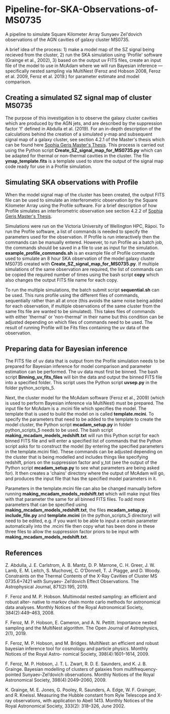 # Pipeline-for-SKA-Observations-of-MS0735
A pipeline to simulate Square Kilometer Array Sunyaev Zel'dovich observations of the AGN cavities of galaxy cluster MS0735. 

A brief idea of the process: 1) make a model map of the SZ signal being recieved from the cluster, 2) run the SKA simulation using 'Profile' software (Grainge et al., 2002), 3) based on the output uv FITS files, create an input file of the model to use in McAdam where we will run Bayesian inference — specifically nested sampling via MultiNest (Feroz and Hobson 2008, Feroz et al. 2009, Feroz et al. 2019.) for parameter estimate and model comparison.

## Creating a simulated SZ signal map of cluster MS0735
The purpose of this investigation is to observe the galaxy cluster cavities which are produced by the AGN jets, and are described by the suppression factor 'f' defined in Abdulla et al. (2019). For an in-depth description of the calculations behind the creation of a simulated y-map and subsequent signal map of a galaxy cluster, see section 4.2.1 of the Master's thesis which can be found here [Sophia Geris Master's Thesis](https://vuw-my.sharepoint.com/:b:/g/personal/gerisso_staff_vuw_ac_nz1/Ed5ZLI0h3r1DmTRMXnmXU3wBA6ukzjePt2zDtwWFgKZh9g?e=fAg5I5). This process is carried out using the Python script **Create_SZ_signal_map_for_MS0735.py** which can be adapted for thermal or non-thermal cavities in the cluster. The file **ymap_template.fits** is a template used to store the output of the signal map code ready for use in a Profile simulation. 

## Simulating SKA observations with Profile
When the model signal map of the cluster has been created, the output FITS file can be used to simulate an interferometric observation by the Square Kilometer Array using the Profile software. For a brief description of how Profile simulates an interferometric observation see section 4.2.2 of [Sophia Geris Master's Thesis](https://vuw-my.sharepoint.com/:b:/g/personal/gerisso_staff_vuw_ac_nz1/Ed5ZLI0h3r1DmTRMXnmXU3wBA6ukzjePt2zDtwWFgKZh9g?e=fAg5I5). 

Simulations were run on the Victoria University of Wellington HPC, Rāpoi. To run the Profile software, a list of commands is needed to specify the parameters used for the observation. If Profile is run interactively then the commands can be manually entered. However, to run Profile as a batch job, the commands should be saved in a file to use as input for the simulation. **example_profile_commands.sh** is an example file of Profile commands used to simulate an 8 hour SKA observation of the model galaxy cluster MS0735 created with **Create_SZ_signal_map_for_MS0735.py**. If multiple simulations of the same observation are required, the list of commands can be copied the required number of times using the bash script **copy** which also changes the output FITS file name for each copy.

To run the multiple simulations, the batch submit script **sequential.sh** can be used. This runs profile using the different files of commands, sequentially rather than all at once (this avoids the same noise being added for each observation, if multiple observations of the same cluster from the same fits file are wanted to be simulated). This takes files of commands with either 'thermal' or 'non-thermal' in their name but this condition can be adjusted depending on which files of commands need to be used. The result of running Profile will be Fits files containing the uv data of the observation.

## Preparing data for Bayesian inference
The FITS file of uv data that is output from the Profile simulation needs to be prepared for Bayesian inference for model comparison and parameter estimation can be performed. The uv data must first be binned. The bash script **Binning_uv_fits_files** will bin the data and output the binned FITS file into a specified folder. This script uses the Python script **uvsep.py** in the folder python_scripts_5. 

Next, the cluster model for the McAdam software (Feroz et al., 2009) (which is used to perform Bayesian inference via MultiNest) must be prepared. The input file for McAdam is a .mcini file which specifies the model. The template that is used to build the model on is called **template.mcini**. To specify the parameters that need to be added to the template to create the model cluster, the Python script **mcadam_setup.py** in folder python_scripts_5 needs to be used. The bash script **making_mcadam_models_redshift.txt** will run this Python script for each binned FITS file and will enter a specified list of commands that the Python script asks for to construct the model (by entering the specified parameters in the template.mcini file). These commands can be adjusted depending on the cluster that is being modelled and includes things like specifying redshift, priors on the suppression factor and y_tot (see the output of the Python script **mcadam_setup.py** to see what parameters are being asked for). It then creates a 'chains' directory where the output of McAdam will go, and produces the input file that has the specified model parameters in it.

Parameters in the template.mcini file can also be changed manually before running **making_mcadam_models_redshift.txt** which will make input files with that parameter the same for all binned FITS files. To add more parameters that can be specified using **making_mcadam_models_redshift.txt**, the files **mcadam_setup.py**, **include_file.py** and **template.mcini** (in the python_scripts_5 directory) will need to be edited, e.g. if you want to be able to input a certain parameter automatically into the .mcini file then copy what has been done in these three files to allow the suppression factor priors to be input with **making_mcadam_models_redshift.txt**.

## References
Z. Abdulla, J. E. Carlstrom, A. B. Mantz, D. P. Marrone, C. H. Greer, J. W. Lamb, E. M. Leitch, S. Muchovej, C. O’Donnell, T. J. Plagge, and D. Woody. Constraints on the Thermal Contents of the X-Ray Cavities of Cluster MS 0735.6+7421 with Sunyaev- Zel’dovich Effect Observations. The Astrophysical Journal, 871(2):195, 2019.

F. Feroz and M. P. Hobson. Multimodal nested sampling: an efficient and robust alter- native to markov chain monte carlo methods for astronomical data analyses. Monthly Notices of the Royal Astronomical Society, 384(2):449–463, 2008.

F. Feroz, M. P. Hobson, E. Cameron, and A. N. Pettitt. Importance nested sampling and the MultiNest algorithm. The Open Journal of Astrophysics, 2(1), 2019.

F. Feroz, M. P. Hobson, and M. Bridges. MultiNest: an efficient and robust bayesian inference tool for cosmology and particle physics. Monthly Notices of the Royal Astro- nomical Society, 398(4):1601–1614, 2009.

F. Feroz, M. P. Hobson, J. T. L. Zwart, R. D. E. Saunders, and K. J. B. Grainge. Bayesian modelling of clusters of galaxies from multifrequency-pointed Sunyaev-Zel’dovich observations. Monthly Notices of the Royal Astronomical Society, 398(4):2049–2060, 2009.

K. Grainge, M. E. Jones, G. Pooley, R. Saunders, A. Edge, W. F. Grainger, and R. Kneissl. Measuring the Hubble constant from Ryle Telescope and X-ray observations, with application to Abell 1413. Monthly Notices of the Royal Astronomical Society, 333(2): 318–326, June 2002.
